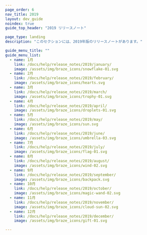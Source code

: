 ```yaml
---
page_order: 6
nav_title: 2019
layout: dev_guide
noindex: true
guide_top_header: "2019 リリースノート"

page_type: landing
description: "このセクションには、2019年版のリリースノートがあります。"

guide_menu_title: ""
guide_menu_list:
  - name: 1月
    link: /docs/help/release_notes/2019/january/
    image: /assets/img/braze_icons/snowflake-01.svg
  - name: 2月
    link: /docs/help/release_notes/2019/february/
    image: /assets/img/braze_icons/hearts.svg
  - name: 3月
    link: /docs/help/release_notes/2019/march/
    image: /assets/img/braze_icons/trophy-01.svg
  - name: 4月
    link: /docs/help/release_notes/2019/april/
    image: /assets/img/braze_icons/droplets-01.svg
  - name: 5月
    link: /docs/help/release_notes/2019/may/
    image: /assets/img/braze_icons/sun.svg
  - name: 6月
    link: /docs/help/release_notes/2019/june/
    image: /assets/img/braze_icons/umbrella-03.svg
  - name: 7月
    link: /docs/help/release_notes/2019/july/
    image: /assets/img/braze_icons/flag-01.svg
  - name: 8月
    link: /docs/help/release_notes/2019/august/
    image: /assets/img/braze_icons/wind-02.svg
  - name: 9月
    link: /docs/help/release_notes/2019/september/
    image: /assets/img/braze_icons/backpack.svg
  - name: 10月
    link: /docs/help/release_notes/2019/october/
    image: /assets/img/braze_icons/magic-wand-02.svg
  - name: 11月
    link: /docs/help/release_notes/2019/november/
    image: /assets/img/braze_icons/cloud-sun-02.svg
  - name: 12月
    link: /docs/help/release_notes/2019/december/
    image: /assets/img/braze_icons/gift-01.svg

---
```

